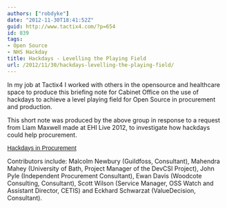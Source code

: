 ```yaml
---
authors: ["robdyke"]
date: "2012-11-30T18:41:52Z"
guid: http://www.tactix4.com/?p=654
id: 839
tags:
- Open Source
- NHS Hackday
title: Hackdays - Levelling the Playing Field
url: /2012/11/30/hackdays-levelling-the-playing-field/
---
```

In my job at Tactix4 I worked with others in the opensource and healthcare space to produce this briefing note for Cabinet Office on the use of hackdays to achieve a level playing field for Open Source in procurement and production.

<!--more-->

This short note was produced by the above group in response to a request from Liam Maxwell made at EHI Live 2012, to investigate how hackdays could help procurement.

<a style="margin: 12px auto 6px auto; font-family: Helvetica,Arial,Sans-serif; font-style: normal; font-variant: normal; font-weight: normal; font-size: 14px; line-height: normal; font-size-adjust: none; font-stretch: normal; -x-system-font: none; display: block; text-decoration: underline;" title="View Hackdays in Procurement on Scribd" href="http://www.scribd.com/doc/114734608/Hackdays-in-Procurement">Hackdays in Procurement</a>

Contributors include: Malcolm Newbury (Guildfoss, Consultant), Mahendra Mahey (University of Bath, Project Manager of the DevCSI Project), John Pyle (Independent Procurement Consultant), Ewan Davis (Woodcote Consulting, Consultant), Scott Wilson (Service Manager, OSS Watch and Assistant Director, CETIS) and Eckhard Schwarzat (ValueDecision, Consultant).